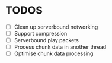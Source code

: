 # TODOS

- [ ] Clean up serverbound networking
- [ ] Support compression
- [ ] Serverbound play packets
- [ ] Process chunk data in another thread
- [ ] Optimise chunk data processing
